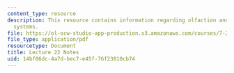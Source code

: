 ```yaml
---
content_type: resource
description: This resource contains information regarding olfaction and other sensory
  systems.
file: https://ol-ocw-studio-app-production.s3.amazonaws.com/courses/7-29j-cellular-neurobiology-spring-2012/14bf06dc4a7dbec7e45f76f23810cb74_MIT7_29JS12_lecture22.pdf
file_type: application/pdf
resourcetype: Document
title: Lecture 22 Notes
uid: 14bf06dc-4a7d-bec7-e45f-76f23810cb74
---
```

